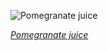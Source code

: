 
![Pomegranate juice](https://upload.wikimedia.org/wikipedia/commons/thumb/6/6a/Pomegranate_Juice_%282019%29.jpg/700px-Pomegranate_Juice_%282019%29.jpg)

*[Pomegranate juice](https://wikipedia.org/wiki/File:Pomegranate_Juice_(2019).jpg)*
